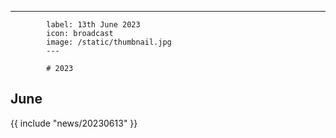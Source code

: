 ---
            label: 13th June 2023
            icon: broadcast
            image: /static/thumbnail.jpg
            ---

            # 2023
## June

{{ include "news/20230613" }}